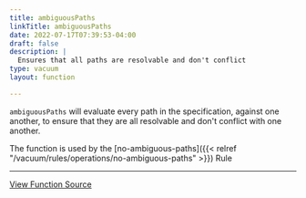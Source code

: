 ```yaml
---
title: ambiguousPaths
linkTitle: ambiguousPaths
date: 2022-07-17T07:39:53-04:00
draft: false
description: |
  Ensures that all paths are resolvable and don't conflict
type: vacuum
layout: function

---
```


`ambiguousPaths` will evaluate every path in the specification, against one another, to ensure that they are all 
resolvable and don't conflict with one another.

The function is used by
the [no-ambiguous-paths]({{< relref "/vacuum/rules/operations/no-ambiguous-paths" >}}) Rule

---

[View Function Source](https://github.com/daveshanley/vacuum/blob/main/functions/openapi/no_ambiguous_paths.go)